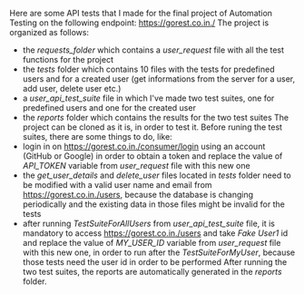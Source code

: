 Here are some API tests that I made for the final project of Automation Testing on the following endpoint: https://gorest.co.in./
The project is organized as follows:
  - the *requests_folder* which contains a *user_request* file with all the test functions for the project
  - the *tests* folder which contains 10 files with the tests for predefined users and for a created user (get informations from the server for a user, add user, delete user etc.)
  - a *user_api_test_suite* file in which I've made two test suites, one for predefined users and one for the created user
  - the *reports* folder which contains the results for the two test suites
The project can be cloned as it is, in order to test it.
Before runing the test suites, there are some things to do, like:
  - login in on https://gorest.co.in./consumer/login using an account (GitHub or Google) in order to obtain a token and replace the value of *API_TOKEN* variable from *user_request* file with this new one
  - the *get_user_details* and *delete_user* files located in *tests* folder need to be modified with a valid user name and email from https://gorest.co.in./users, because the database is changing periodically and the existing data in those files might be invalid for the tests
  - after running *TestSuiteForAllUsers* from *user_api_test_suite* file, it is mandatory to access https://gorest.co.in./users and take *Fake User1* id and replace the value of *MY_USER_ID* variable from  *user_request* file with this new one, in order to run after the *TestSuiteForMyUser*, because those tests need the user id in order to be performed
After running the two test suites, the reports are automatically generated in the *reports* folder.
